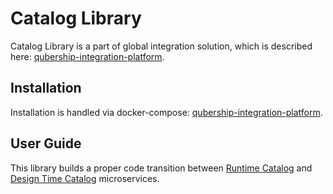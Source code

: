 # Catalog Library

Catalog Library is a part of global integration solution, which is described here: [qubership-integration-platform](https://github.com/Netcracker/qubership-integration-platform).

## Installation

Installation is handled via docker-compose: [qubership-integration-platform](https://github.com/Netcracker/qubership-integration-platform).

## User Guide

This library builds a proper code transition between [Runtime Catalog](https://github.com/Netcracker/qubership-integration-runtime-catalog) and [Design Time Catalog](https://github.com/Netcracker/qubership-integration-designtime-catalog) microservices.